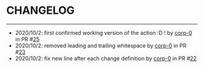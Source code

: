 # CHANGELOG
---


* 2020/10/2: first confirmed working version of the action :D ! by [corp-0](https://api.github.com/users/corp-0) in PR #[25](https://api.github.com/repos/corp-0/pr2changelog/pulls/25)
* 2020/10/2:   removed leading and trailing whitespace by [corp-0](https://api.github.com/users/corp-0) in PR #[23](https://api.github.com/repos/corp-0/pr2changelog/pulls/23)
* 2020/10/2:  fix new line after each change definition by [corp-0](https://api.github.com/users/corp-0) in PR #[22](https://api.github.com/repos/corp-0/pr2changelog/pulls/22)
